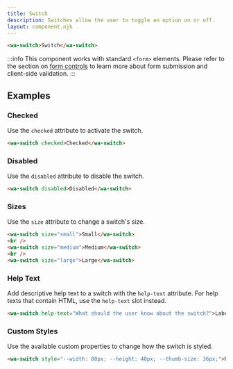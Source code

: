 ```yaml
---
title: Switch
description: Switches allow the user to toggle an option on or off.
layout: component.njk
---
```


```html {.example}
<wa-switch>Switch</wa-switch>
```

:::info
This component works with standard `<form>` elements. Please refer to the section on [form controls](/getting-started/form-controls) to learn more about form submission and client-side validation.
:::

## Examples

### Checked

Use the `checked` attribute to activate the switch.

```html {.example}
<wa-switch checked>Checked</wa-switch>
```

### Disabled

Use the `disabled` attribute to disable the switch.

```html {.example}
<wa-switch disabled>Disabled</wa-switch>
```

### Sizes

Use the `size` attribute to change a switch's size.

```html {.example}
<wa-switch size="small">Small</wa-switch>
<br />
<wa-switch size="medium">Medium</wa-switch>
<br />
<wa-switch size="large">Large</wa-switch>
```

### Help Text

Add descriptive help text to a switch with the `help-text` attribute. For help texts that contain HTML, use the `help-text` slot instead.

```html {.example}
<wa-switch help-text="What should the user know about the switch?">Label</wa-switch>
```

### Custom Styles

Use the available custom properties to change how the switch is styled.

```html {.example}
<wa-switch style="--width: 80px; --height: 40px; --thumb-size: 36px;">Really big</wa-switch>
```
